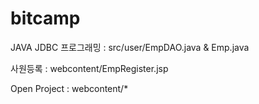 # bitcamp

JAVA JDBC 프로그래밍 : src/user/EmpDAO.java & Emp.java

사원등록 : webcontent/EmpRegister.jsp

Open Project : webcontent/*
